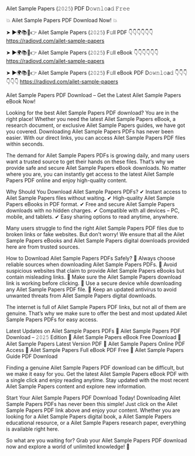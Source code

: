 Ailet Sample Papers (𝟸𝟶𝟸𝟻) PDF D𝚘𝚠𝚗𝚕𝚘a𝚍 𝙵𝚛𝚎𝚎

💥 Ailet Sample Papers PDF Download Now! 💥

➤ ►🌍📚📱👉 Ailet Sample Papers (𝟸𝟶𝟸𝟻) F𝚞ll PDF 👇👇👇👇👇👇
https://radiovd.com/ailet-sample-papers

➤ ►🌍📚📱👉 Ailet Sample Papers (𝟸𝟶𝟸𝟻) F𝚞ll eBook 👇👇👇👇👇👇
https://radiovd.com/ailet-sample-papers

➤ ►🌍📚📱👉 Ailet Sample Papers (𝟸𝟶𝟸𝟻) F𝚞ll eBook PDF D𝚘𝚠𝚗𝚕𝚘a𝚍 👇👇👇👇👇👇
https://radiovd.com/ailet-sample-papers

Ailet Sample Papers PDF Download – Get the Latest Ailet Sample Papers eBook Now!

Looking for the best Ailet Sample Papers PDF download? You are in the right place! Whether you need the latest Ailet Sample Papers eBook, a research document, or exclusive Ailet Sample Papers guides, we have got you covered. Downloading Ailet Sample Papers PDFs has never been easier. With our direct links, you can access Ailet Sample Papers PDF files within seconds.

The demand for Ailet Sample Papers PDFs is growing daily, and many users want a trusted source to get their hands on these files. That’s why we provide safe and secure Ailet Sample Papers eBook downloads. No matter where you are, you can instantly get access to the latest Ailet Sample Papers PDF online and enjoy high-quality content.

Why Should You Download Ailet Sample Papers PDFs?
✔ Instant access to Ailet Sample Papers files without waiting.
✔ High-quality Ailet Sample Papers eBooks in PDF format.
✔ Free and secure Ailet Sample Papers downloads with no hidden charges.
✔ Compatible with all devices – PC, mobile, and tablets.
✔ Easy sharing options to read anytime, anywhere.

Many users struggle to find the right Ailet Sample Papers PDF files due to broken links or fake websites. But don’t worry! We ensure that all the Ailet Sample Papers eBooks and Ailet Sample Papers digital downloads provided here are from trusted sources.

How to Download Ailet Sample Papers PDFs Safely?
📌 Always choose reliable sources when downloading Ailet Sample Papers PDFs.
📌 Avoid suspicious websites that claim to provide Ailet Sample Papers eBooks but contain misleading links.
📌 Make sure the Ailet Sample Papers download link is working before clicking.
📌 Use a secure device while downloading any Ailet Sample Papers PDF file.
📌 Keep an updated antivirus to avoid unwanted threats from Ailet Sample Papers digital downloads.

The internet is full of Ailet Sample Papers PDF links, but not all of them are genuine. That’s why we make sure to offer the best and most updated Ailet Sample Papers PDFs for easy access.

Latest Updates on Ailet Sample Papers PDFs
🔹 Ailet Sample Papers PDF Download – 𝟸𝟶𝟸𝟻 Edition
🔹 Ailet Sample Papers eBook Free Download
🔹 Ailet Sample Papers Latest Version PDF
🔹 Ailet Sample Papers Online PDF Access
🔹 Ailet Sample Papers Full eBook PDF Free
🔹 Ailet Sample Papers Guide PDF Download

Finding a genuine Ailet Sample Papers PDF download can be difficult, but we make it easy for you. Get the latest Ailet Sample Papers eBook PDF with a single click and enjoy reading anytime. Stay updated with the most recent Ailet Sample Papers content and explore new information.

Start Your Ailet Sample Papers PDF Download Today!
Downloading Ailet Sample Papers PDFs has never been this simple! Just click on the Ailet Sample Papers PDF link above and enjoy your content. Whether you are looking for a Ailet Sample Papers digital book, a Ailet Sample Papers educational resource, or a Ailet Sample Papers research paper, everything is available right here.

So what are you waiting for? Grab your Ailet Sample Papers PDF download now and explore a world of unlimited knowledge! 🚀